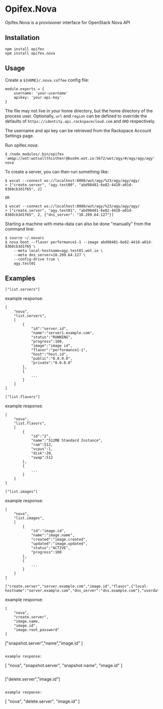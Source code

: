 Opifex.Nova
=============

Opifex.Nova is a provisioner interface for OpenStack Nova API

Installation
------------

	npm install opifex
	npm install opifex.nova

Usage
-----

Create a `${HOME}/.nova.coffee` config file:

	module.exports = {
		username: 'your-username'
		apikey: 'your-api-key'
	}

The file may not live in _your_ home directory, but the home directory of
the process user. Optionally, `url` and `region` can be defined to override
the defaults of `https://identity.api.rackspacecloud.com` and `ORD`
respectively.

The username and api key can be retrieved from the Rackspace Account Settings
page.

Run opifex.nova:

	$ /node_modules/.bin/opifex 'amqp://wot:wotsallthisthen!@bus04.wot.io:5672/wot/agy/#/agy/agy/agy' nova

To create a server, you can then run something like:

	$ wscat --connect ws://localhost:8080/wot/agy/%23/agy/agy/agy/
	> ["create.server", "agy.test00", "abd98481-6e82-4410-a01d-8360cb3d1f65", 2]

	OR

	$ wscat --connect ws://localhost:8080/wot/agy/%23/agy/agy/agy/
	> ["create.server", "agy.test01", "abd98481-6e82-4410-a01d-8360cb3d1f65", 2, {"dns_server": "10.209.64.127"}]

Starting a machine with meta-data can also be done "manually" from the command line:

	$ source ~/.novarc
	$ nova boot --flavor performance1-1 --image abd98481-6e82-4410-a01d-8360cb3d1f65 \
		--meta local-hostname=agy.test01.wot.io \
		--meta dns_server=10.209.64.127 \
		--config-drive true \
		agy.test01


Examples
--------

```
["list.servers"]
```

example response:
```
[
	"nova",
	"list.servers",
	[
		{
			"id":"server.id",
			"name":"server1.example.com",
			"status":"RUNNING",
			"progress":100,
			"image":"image id",
			"flavor":"performance1-1",
			"host":"host.id",
			"public":"0.0.0.0",
			"private":"0.0.0.0"
		},
		{
			...
		}
	]
]
```	

```
["list.flavors"]
```

example response:
```
[
	"nova",
	"list.flavors",
	[
		{
			"id":"2",
			"name":"512MB Standard Instance",
			"ram":512,
			"vcpus":1,
			"disk":20,
			"swap":512
		},
		{
			...
		}
	]
]
```

```
["list.images"]
```

example response:
```
[
	"nova",
	"list.images",
	[
		{
			"id":"image.id",
			"name":"image.name",
			"created":"image.created",
			"updated":"image.updated",
			"status":"ACTIVE",
			"progress":100
		},
		{
			...
		}
	]
]
```

```
["create.server","server.example.com","image.id","flavor",{"local-hostname":"server.example.com","dns_server":"dns.example.com"},"userdata"]
```

example response:
```
[
	"nova",
	"create.server",
	"image.name,
	"image.id",
	"image.root_password"
]

```
["snapshot.server","name","image.id" ]
```

example response:
```
[
	"nova",
	"snapshot.server",
	"snapshot name",
	"image.id" 
]
```

```
["delete.server","image.id"]
```

example response:
```
[
	"nova",
	"delete.server",
	"image.id" 
]
```